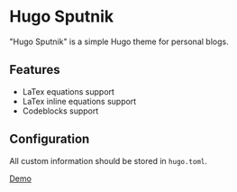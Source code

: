 # Hugo Sputnik

"Hugo Sputnik" is a simple Hugo theme for personal blogs.

## Features

- LaTex equations support
- LaTex inline equations support
- Codeblocks support

## Configuration

All custom information should be stored in `hugo.toml`.

[Demo]("https://1917.github.io/hugo-sputnik/")
